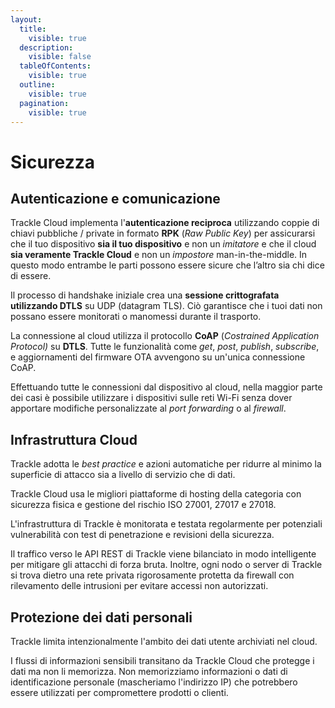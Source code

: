 ```yaml
---
layout:
  title:
    visible: true
  description:
    visible: false
  tableOfContents:
    visible: true
  outline:
    visible: true
  pagination:
    visible: true
---
```


# Sicurezza

## Autenticazione e comunicazione

Trackle Cloud implementa l'**autenticazione reciproca** utilizzando coppie di chiavi pubbliche / private in formato **RPK** (_Raw Public Key_) per assicurarsi che il tuo dispositivo **sia il tuo dispositivo** e non un _imitatore_ e che il cloud **sia veramente Trackle Cloud** e non un _impostore_ man-in-the-middle. In questo modo entrambe le parti possono essere sicure che l’altro sia chi dice di essere.

Il processo di handshake iniziale crea una **sessione crittografata utilizzando DTLS** su UDP (datagram TLS). Ciò garantisce che i tuoi dati non possano essere monitorati o manomessi durante il trasporto.

La connessione al cloud utilizza il protocollo **CoAP** (_Costrained Application Protocol)_ su **DTLS**. Tutte le funzionalità come _get_, _post_, _publish_, _subscribe_, e aggiornamenti del firmware OTA avvengono su un'unica connessione CoAP.

Effettuando tutte le connessioni dal dispositivo al cloud, nella maggior parte dei casi è possibile utilizzare i dispositivi sulle reti Wi-Fi senza dover apportare modifiche personalizzate al _port forwarding_ o al _firewall_.

## Infrastruttura Cloud

Trackle adotta le _best practice_ e azioni automatiche per ridurre al minimo la superficie di attacco sia a livello di servizio che di dati.

Trackle Cloud usa le migliori piattaforme di hosting della categoria con sicurezza fisica e gestione del rischio ISO 27001, 27017 e 27018.

L'infrastruttura di Trackle è monitorata e testata regolarmente per potenziali vulnerabilità con test di penetrazione e revisioni della sicurezza.

Il traffico verso le API REST di Trackle viene bilanciato in modo intelligente per mitigare gli attacchi di forza bruta. Inoltre, ogni nodo o server di Trackle si trova dietro una rete privata rigorosamente protetta da firewall con rilevamento delle intrusioni per evitare accessi non autorizzati.

## Protezione dei dati personali

Trackle limita intenzionalmente l'ambito dei dati utente archiviati nel cloud.

I flussi di informazioni sensibili transitano da Trackle Cloud che protegge i dati ma non li memorizza. Non memorizziamo informazioni o dati di identificazione personale (mascheriamo l'indirizzo IP) che potrebbero essere utilizzati per compromettere prodotti o clienti.
